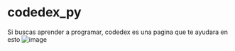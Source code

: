 # codedex_py
Si buscas aprender a programar, codedex es una pagina que te ayudara en esto
![image](https://github.com/SaulTU/codedex_py/assets/38293360/d0ed7ba7-ac6a-4f2a-bcf9-e1f04463981a)
